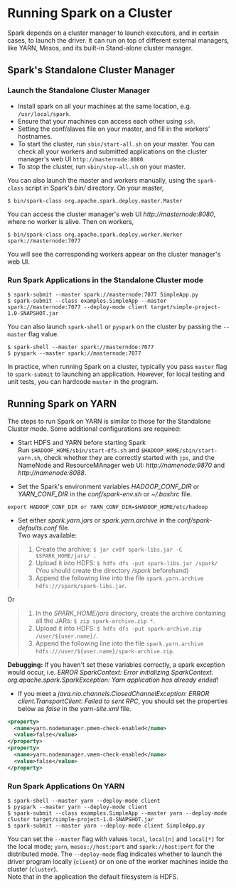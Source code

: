 # Running Spark on a Cluster
Spark depends on a cluster manager to launch executors, and in certain cases, to launch the driver. It can run on top of different external managers, like YARN, Mesos, and its built-in Stand-alone cluster manager.

## Spark's Standalone Cluster Manager
### Launch the Standalone Cluster Manager
- Install spark on all your machines at the same location, e.g. `/usr/local/spark`.
- Ensure that your machines can access each other using `ssh`.
- Setting the conf/slaves file on your master, and fill in the workers' hostnames.
- To start the cluster, run `sbin/start-all.sh` on your master. You can check all your workers and submitted applications on the cluster manager's web UI `http://masternode:8080`.
- To stop the cluster, run `sbin/stop-all.sh` on your master.

You can also launch the master and workers manually, using the `spark-class` script in Spark's *bin/* directory.
On your master,
```
$ bin/spark-class org.apache.spark.deploy.master.Master
```
You can access the cluster manager's web UI *http://masternode:8080*, where no worker is alive. Then on workers,
```
$ bin/spark-class org.apache.spark.deploy.worker.Worker spark://masternode:7077
```
You will see the corresponding workers appear on the cluster manager's web UI.

### Run Spark Applications in the Standalone Cluster mode
```
$ spark-submit --master spark://masternode:7077 SimpleApp.py
$ spark-submit --class examples.SimpleApp --master spark://masternode:7077 --deploy-mode client target/simple-project-1.0-SNAPSHOT.jar
```
You can also launch `spark-shell` or `pyspark` on the cluster by passing the `--master` flag value.
```
$ spark-shell --master spark://masterndoe:7077
$ pyspark --master spark://masternode:7077
```
In practice, when running Spark on a cluster, typically you pass `master` flag to `spark-submit` to launching an application. However, for local testing and unit tests, you can hardcode `master` in the program.


## Running Spark on YARN
The steps to run Spark on YARN is similar to those for the Standalone Cluster mode. Some additional configurations are required:  
- Start HDFS and YARN before starting Spark  
Run `$HADOOP_HOME/sbin/start-dfs.sh` and `$HADOOP_HOME/sbin/start-yarn.sh`, check whether they are correctly started with `jps`, and the NameNode and ResourceMAnager web UI: *http://namenode:9870* and *http://namenode:8088*.  

- Set the Spark's environment variables *HADOOP_CONF_DIR* or *YARN_CONF_DIR* in the *conf/spark-env.sh* or *~/.bashrc* file.
```
export HADOOP_CONF_DIR or YARN_CONF_DIR=$HADOOP_HOME/etc/hadoop
```

- Set either *spark.yarn.jars* or *spark.yarn.archive* in the *conf/spark-defaults.conf* file.  
Two ways available:  
> 1. Create the archive: `$ jar cv0f spark-libs.jar -C $SPARK_HOME/jars/ .`
> 2. Upload it into HDFS: `$ hdfs dfs -put spark-libs.jar /spark/` (You should create the directory */spark* beforehand)
> 3. Append the following line into the file `spark.yarn.archive hdfs:///spark/spark-libs.jar`.  

Or  

> 1. In the *SPARK_HOME/jars* directory, create the archive containing all the JARs: `$ zip spark-archive.zip *`.
> 2. Upload it into HDFS: `$ hdfs dfs -put spark-archive.zip /user/${user.name}/`.
> 3. Append the following line into the file `spark.yarn.archive hdfs:///user/${user.name}/spark-archive.zip`.  

**Debugging:** If you haven't set these variables correctly, a spark exception would occur, i.e. *ERROR SparkContext: Error initializing SparkContext. org.apache.spark.SparkException: Yarn application has already ended!*

- If you meet a *java.nio.channels.ClosedChannelException: ERROR client.TransportClient: Failed to sent RPC*, you should set the properties below as *false* in the *yarn-site.xml* file.
```xml
<property>
  <name>yarn.nodemanager.pmem-check-enabled</name>
  <value>false</value>
</property>
<property>
  <name>yarn.nodemanager.vmem-check-enabled</name>
  <value>false</value>
</property>
``` 

### Run Spark Applications On YARN
```
$ spark-shell --master yarn --deploy-mode client
$ pyspark --master yarn --deploy-mode client
$ spark-submit --class examples.SimpleApp --master yarn --deploy-mode cluster target/simple-project-1.0-SNAPSHOT.jar
$ spark-submit --master yarn --deploy-mode client SimpleApp.py
```
You can set the `--master` flag with values  `local`, `local[n]` and `local[*]` for the local mode; `yarn`, `mesos://host:port` and `spark://host:port` for the distributed mode. The `--deploy-mode` flag indicates whether to launch the driver program locally (`client`) or on one of the worker machines inside the cluster (`cluster`).  
Note that in the application the default filesystem is HDFS.




